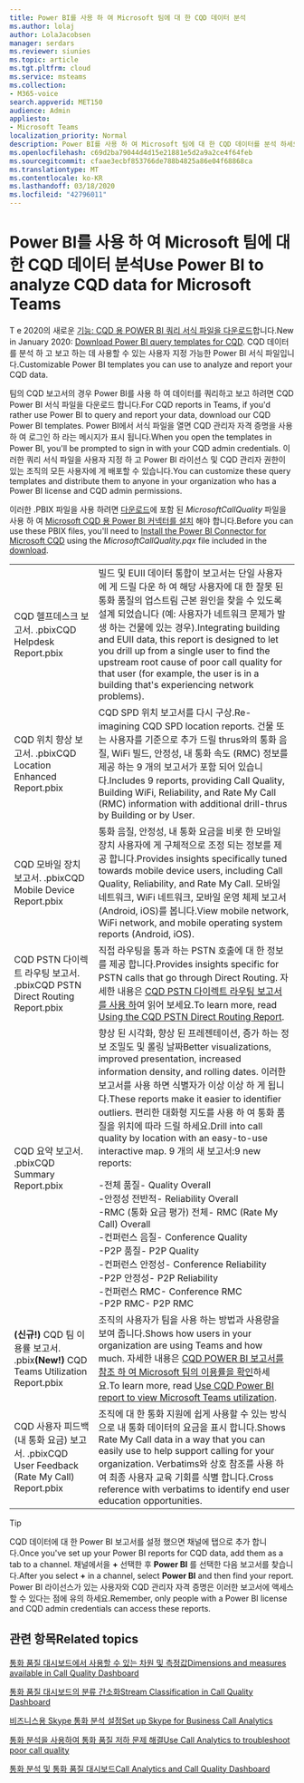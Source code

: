 ```yaml
---
title: Power BI를 사용 하 여 Microsoft 팀에 대 한 CQD 데이터 분석
ms.author: lolaj
author: LolaJacobsen
manager: serdars
ms.reviewer: siunies
ms.topic: article
ms.tgt.pltfrm: cloud
ms.service: msteams
ms.collection:
- M365-voice
search.appverid: MET150
audience: Admin
appliesto:
- Microsoft Teams
localization_priority: Normal
description: Power BI를 사용 하 여 Microsoft 팀에 대 한 CQD 데이터를 분석 하세요.
ms.openlocfilehash: c69d2ba79044d4d15e21881e5d2a9a2ce4f64feb
ms.sourcegitcommit: cfaae3ecbf853766de788b4825a86e04f68868ca
ms.translationtype: MT
ms.contentlocale: ko-KR
ms.lasthandoff: 03/18/2020
ms.locfileid: "42796011"
---
```

# <a name="use-power-bi-to-analyze-cqd-data-for-microsoft-teams"></a><span data-ttu-id="3194a-103">Power BI를 사용 하 여 Microsoft 팀에 대 한 CQD 데이터 분석</span><span class="sxs-lookup"><span data-stu-id="3194a-103">Use Power BI to analyze CQD data for Microsoft Teams</span></span>

<span data-ttu-id="3194a-104">T e 2020의 새로운 [기능: CQD 용 POWER BI 쿼리 서식 파일을 다운로드](https://github.com/MicrosoftDocs/OfficeDocs-SkypeForBusiness/blob/live/Teams/downloads/CQD-Power-BI-query-templates.zip?raw=true)합니다.</span><span class="sxs-lookup"><span data-stu-id="3194a-104">New in January 2020: [Download Power BI query templates for CQD](https://github.com/MicrosoftDocs/OfficeDocs-SkypeForBusiness/blob/live/Teams/downloads/CQD-Power-BI-query-templates.zip?raw=true).</span></span> <span data-ttu-id="3194a-105">CQD 데이터를 분석 하 고 보고 하는 데 사용할 수 있는 사용자 지정 가능한 Power BI 서식 파일입니다.</span><span class="sxs-lookup"><span data-stu-id="3194a-105">Customizable Power BI templates you can use to analyze and report your CQD data.</span></span>

<span data-ttu-id="3194a-106">팀의 CQD 보고서의 경우 Power BI를 사용 하 여 데이터를 쿼리하고 보고 하려면 CQD Power BI 서식 파일을 다운로드 합니다.</span><span class="sxs-lookup"><span data-stu-id="3194a-106">For CQD reports in Teams, if you'd rather use Power BI to query and report your data, download our CQD Power BI templates.</span></span> <span data-ttu-id="3194a-107">Power BI에서 서식 파일을 열면 CQD 관리자 자격 증명을 사용 하 여 로그인 하 라는 메시지가 표시 됩니다.</span><span class="sxs-lookup"><span data-stu-id="3194a-107">When you open the templates in Power BI, you'll be prompted to sign in with your CQD admin credentials.</span></span> <span data-ttu-id="3194a-108">이러한 쿼리 서식 파일을 사용자 지정 하 고 Power BI 라이선스 및 CQD 관리자 권한이 있는 조직의 모든 사용자에 게 배포할 수 있습니다.</span><span class="sxs-lookup"><span data-stu-id="3194a-108">You can customize these query templates and distribute them to anyone in your organization who has a Power BI license and CQD admin permissions.</span></span>

<span data-ttu-id="3194a-109">이러한 .PBIX 파일을 사용 하려면 [다운로드](https://github.com/MicrosoftDocs/OfficeDocs-SkypeForBusiness/blob/live/Teams/downloads/CQD-Power-BI-query-templates.zip?raw=true)에 포함 된 *MicrosoftCallQuality* 파일을 사용 하 여 [Microsoft CQD 용 Power BI 커넥터를 설치](CQD-Power-BI-connector.md) 해야 합니다.</span><span class="sxs-lookup"><span data-stu-id="3194a-109">Before you can use these PBIX files, you'll need to [Install the Power BI Connector for Microsoft CQD](CQD-Power-BI-connector.md) using the *MicrosoftCallQuality.pqx* file included in the [download](https://github.com/MicrosoftDocs/OfficeDocs-SkypeForBusiness/blob/live/Teams/downloads/CQD-Power-BI-query-templates.zip?raw=true).</span></span> 


|  |  |
|---------|---------|
|<span data-ttu-id="3194a-110">CQD 헬프데스크 보고서. .pbix</span><span class="sxs-lookup"><span data-stu-id="3194a-110">CQD Helpdesk Report.pbix</span></span>     |<span data-ttu-id="3194a-111">빌드 및 EUII 데이터 통합이 보고서는 단일 사용자에 게 드릴 다운 하 여 해당 사용자에 대 한 잘못 된 통화 품질의 업스트림 근본 원인을 찾을 수 있도록 설계 되었습니다 (예: 사용자가 네트워크 문제가 발생 하는 건물에 있는 경우).</span><span class="sxs-lookup"><span data-stu-id="3194a-111">Integrating building and EUII data, this report is designed to let you drill up from a single user to find the upstream root cause of poor call quality for that user (for example, the user is in a building that's experiencing network problems).</span></span>         |
|<span data-ttu-id="3194a-112">CQD 위치 향상 보고서. .pbix</span><span class="sxs-lookup"><span data-stu-id="3194a-112">CQD Location Enhanced Report.pbix</span></span>     | <span data-ttu-id="3194a-113">CQD SPD 위치 보고서를 다시 구상.</span><span class="sxs-lookup"><span data-stu-id="3194a-113">Re-imagining CQD SPD location reports.</span></span> <span data-ttu-id="3194a-114">건물 또는 사용자를 기준으로 추가 드릴 thrus와의 통화 음질, WiFi 빌드, 안정성, 내 통화 속도 (RMC) 정보를 제공 하는 9 개의 보고서가 포함 되어 있습니다.</span><span class="sxs-lookup"><span data-stu-id="3194a-114">Includes 9 reports, providing Call Quality, Building WiFi, Reliability, and Rate My Call (RMC) information with additional drill-thrus by Building or by User.</span></span>        |
|<span data-ttu-id="3194a-115">CQD 모바일 장치 보고서. .pbix</span><span class="sxs-lookup"><span data-stu-id="3194a-115">CQD Mobile Device Report.pbix</span></span>     | <span data-ttu-id="3194a-116">통화 음질, 안정성, 내 통화 요금을 비롯 한 모바일 장치 사용자에 게 구체적으로 조정 되는 정보를 제공 합니다.</span><span class="sxs-lookup"><span data-stu-id="3194a-116">Provides insights specifically tuned towards mobile device users, including Call Quality, Reliability, and Rate My Call.</span></span> <span data-ttu-id="3194a-117">모바일 네트워크, WiFi 네트워크, 모바일 운영 체제 보고서 (Android, iOS)를 봅니다.</span><span class="sxs-lookup"><span data-stu-id="3194a-117">View mobile network, WiFi network, and mobile operating system reports (Android, iOS).</span></span>        |
|<span data-ttu-id="3194a-118">CQD PSTN 다이렉트 라우팅 보고서. .pbix</span><span class="sxs-lookup"><span data-stu-id="3194a-118">CQD PSTN Direct Routing Report.pbix</span></span>     |<span data-ttu-id="3194a-119">직접 라우팅을 통과 하는 PSTN 호출에 대 한 정보를 제공 합니다.</span><span class="sxs-lookup"><span data-stu-id="3194a-119">Provides insights specific for PSTN calls that go through Direct Routing.</span></span> <span data-ttu-id="3194a-120">자세한 내용은 [CQD PSTN 다이렉트 라우팅 보고서를 사용 하](CQD-PSTN-report.md)여 읽어 보세요.</span><span class="sxs-lookup"><span data-stu-id="3194a-120">To learn more, read [Using the CQD PSTN Direct Routing Report](CQD-PSTN-report.md).</span></span>         |
|<span data-ttu-id="3194a-121">CQD 요약 보고서. .pbix</span><span class="sxs-lookup"><span data-stu-id="3194a-121">CQD Summary Report.pbix</span></span>     |<span data-ttu-id="3194a-122">향상 된 시각화, 향상 된 프레젠테이션, 증가 하는 정보 조밀도 및 롤링 날짜</span><span class="sxs-lookup"><span data-stu-id="3194a-122">Better visualizations, improved presentation, increased information density, and rolling dates.</span></span> <span data-ttu-id="3194a-123">이러한 보고서를 사용 하면 식별자가 이상 이상 하 게 됩니다.</span><span class="sxs-lookup"><span data-stu-id="3194a-123">These reports make it easier to identifier outliers.</span></span> <span data-ttu-id="3194a-124">편리한 대화형 지도를 사용 하 여 통화 품질을 위치에 따라 드릴 하세요.</span><span class="sxs-lookup"><span data-stu-id="3194a-124">Drill into call quality by location with an easy-to-use interactive map.</span></span> <span data-ttu-id="3194a-125">9 개의 새 보고서:</span><span class="sxs-lookup"><span data-stu-id="3194a-125">9 new reports:</span></span></p><span data-ttu-id="3194a-126">-전체 품질</span><span class="sxs-lookup"><span data-stu-id="3194a-126">- Quality Overall</span></span><br><span data-ttu-id="3194a-127">-안정성 전반적</span><span class="sxs-lookup"><span data-stu-id="3194a-127">- Reliability Overall</span></span><br><span data-ttu-id="3194a-128">-RMC (통화 요금 평가) 전체</span><span class="sxs-lookup"><span data-stu-id="3194a-128">- RMC (Rate My Call) Overall</span></span><br><span data-ttu-id="3194a-129">-컨퍼런스 음질</span><span class="sxs-lookup"><span data-stu-id="3194a-129">- Conference Quality</span></span><br><span data-ttu-id="3194a-130">-P2P 품질</span><span class="sxs-lookup"><span data-stu-id="3194a-130">- P2P Quality</span></span><br><span data-ttu-id="3194a-131">-컨퍼런스 안정성</span><span class="sxs-lookup"><span data-stu-id="3194a-131">- Conference Reliability</span></span><br><span data-ttu-id="3194a-132">-P2P 안정성</span><span class="sxs-lookup"><span data-stu-id="3194a-132">- P2P Reliability</span></span><br><span data-ttu-id="3194a-133">-컨퍼런스 RMC</span><span class="sxs-lookup"><span data-stu-id="3194a-133">- Conference RMC</span></span><br><span data-ttu-id="3194a-134">-P2P RMC</span><span class="sxs-lookup"><span data-stu-id="3194a-134">- P2P RMC</span></span>         |
|<span data-ttu-id="3194a-135"><strong>(신규!)</strong> CQD 팀 이용률 보고서. .pbix</span><span class="sxs-lookup"><span data-stu-id="3194a-135"><strong>(New!)</strong> CQD Teams Utilization Report.pbix</span></span>     | <span data-ttu-id="3194a-136">조직의 사용자가 팀을 사용 하는 방법과 사용량을 보여 줍니다.</span><span class="sxs-lookup"><span data-stu-id="3194a-136">Shows how users in your organization are using Teams and how much.</span></span> <span data-ttu-id="3194a-137">자세한 내용은 [CQD POWER BI 보고서를 참조 하 여 Microsoft 팀의 이용률을 확인](CQD-teams-utilization-report.md)하세요.</span><span class="sxs-lookup"><span data-stu-id="3194a-137">To learn more, read [Use CQD Power BI report to view Microsoft Teams utilization](CQD-teams-utilization-report.md).</span></span>        |
|<span data-ttu-id="3194a-138">CQD 사용자 피드백 (내 통화 요금) 보고서. .pbix</span><span class="sxs-lookup"><span data-stu-id="3194a-138">CQD User Feedback (Rate My Call) Report.pbix</span></span>     | <span data-ttu-id="3194a-139">조직에 대 한 통화 지원에 쉽게 사용할 수 있는 방식으로 내 통화 데이터의 요금을 표시 합니다.</span><span class="sxs-lookup"><span data-stu-id="3194a-139">Shows Rate My Call data in a way that you can easily use to help support calling for your organization.</span></span> <span data-ttu-id="3194a-140">Verbatims와 상호 참조를 사용 하 여 최종 사용자 교육 기회를 식별 합니다.</span><span class="sxs-lookup"><span data-stu-id="3194a-140">Cross reference with verbatims to identify end user education opportunities.</span></span>        |

> [!TIP]
> <span data-ttu-id="3194a-141">CQD 데이터에 대 한 Power BI 보고서를 설정 했으면 채널에 탭으로 추가 합니다.</span><span class="sxs-lookup"><span data-stu-id="3194a-141">Once you've set up your Power BI reports for CQD data, add them as a tab to a channel.</span></span> <span data-ttu-id="3194a-142">채널에서을 **+** 선택한 후 **Power BI** 를 선택한 다음 보고서를 찾습니다.</span><span class="sxs-lookup"><span data-stu-id="3194a-142">After you select **+** in a channel, select **Power BI** and then find your report.</span></span> <span data-ttu-id="3194a-143">Power BI 라이선스가 있는 사용자와 CQD 관리자 자격 증명은 이러한 보고서에 액세스할 수 있다는 점에 유의 하세요.</span><span class="sxs-lookup"><span data-stu-id="3194a-143">Remember, only people with a Power BI license and CQD admin credentials can access these reports.</span></span>


## <a name="related-topics"></a><span data-ttu-id="3194a-144">관련 항목</span><span class="sxs-lookup"><span data-stu-id="3194a-144">Related topics</span></span>

[<span data-ttu-id="3194a-145">통화 품질 대시보드에서 사용할 수 있는 차원 및 측정값</span><span class="sxs-lookup"><span data-stu-id="3194a-145">Dimensions and measures available in Call Quality Dashboard</span></span>](dimensions-and-measures-available-in-call-quality-dashboard.md)

[<span data-ttu-id="3194a-146">통화 품질 대시보드의 분류 간소화</span><span class="sxs-lookup"><span data-stu-id="3194a-146">Stream Classification in Call Quality Dashboard</span></span>](stream-classification-in-call-quality-dashboard.md)

[<span data-ttu-id="3194a-147">비즈니스용 Skype 통화 분석 설정</span><span class="sxs-lookup"><span data-stu-id="3194a-147">Set up Skype for Business Call Analytics</span></span>](set-up-call-analytics.md)

[<span data-ttu-id="3194a-148">통화 분석을 사용하여 통화 품질 저하 문제 해결</span><span class="sxs-lookup"><span data-stu-id="3194a-148">Use Call Analytics to troubleshoot poor call quality</span></span>](use-call-analytics-to-troubleshoot-poor-call-quality.md)

[<span data-ttu-id="3194a-149">통화 분석 및 통화 품질 대시보드</span><span class="sxs-lookup"><span data-stu-id="3194a-149">Call Analytics and Call Quality Dashboard</span></span>](difference-between-call-analytics-and-call-quality-dashboard.md)
 
